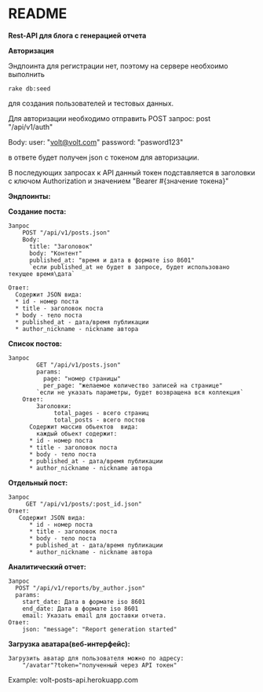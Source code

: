 # README

**Rest-API для блога с генерацией отчета**

**Авторизация**

Эндпоинта для регистрации нет, поэтому на сервере необхоимо выполнить

    rake db:seed

для создания пользователей и тестовых данных.

Для авторизации необходимо отправить POST запрос:
 post "/api/v1/auth"
 
 Body:
     user: "volt@volt.com"
     password: "pasword123"
 
 в ответе будет получен json c токеном для авторизации. 
 
 В последующих запросах к API данный токен подставляется в заголовки с ключом Authorization
 и значением "Bearer #{значение токена}"
 
 **Эндпоинты:**
 
 **Создание поста:**
 
    Запрос    
        POST "/api/v1/posts.json"
        Body: 
          title: "Заголовок"
          body: "Контент"
          published_at: "время и дата в формате iso 8601"
          `если published_at не будет в запросе, будет использовано текущее время\дата` 
   
    Ответ:
      Содержит JSON вида:
      * id - номер поста
      * title - заголовок поста
      * body - тело поста
      * published_at - дата/время публикации
      * author_nickname - nickname автора
      
 **Список постов:**
    
    Запрос    
            GET "/api/v1/posts.json"
            params: 
              page: "номер страницы"
              per_page: "желаемое количество записей на странице"            
            `если не указать параметры, будет возвращена вся коллекция`    
        Ответ:
            Заголовки:
                 total_pages - всего страниц
                 total_posts - всего постов
          Содержит массив обьектов  вида:            
            каждый обьект содержит:
          * id - номер поста
          * title - заголовок поста
          * body - тело поста
          * published_at - дата/время публикации
          * author_nickname - nickname автора
 **Отдельный пост:**
    
    Запрос    
         GET "/api/v1/posts/:post_id.json"
    Ответ:
       Содержит JSON вида:
          * id - номер поста
          * title - заголовок поста
          * body - тело поста
          * published_at - дата/время публикации
          * author_nickname - nickname автора
            
    
 **Аналитический отчет:**
    
    Запрос    
      POST "/api/v1/reports/by_author.json"
      params:
        start_date: Дата в формате iso 8601
        end_date: Дата в формате iso 8601
        email: Указать email для доставки отчета.
    Ответ:
        json: "message": "Report generation started"
        
        
 
 **Загрузка аватара(веб-интерфейс):**
 
    Загрузить аватар для пользователя можно по адресу:
        "/avatar"?token="полученный через API токен"
    
 Example: volt-posts-api.herokuapp.com